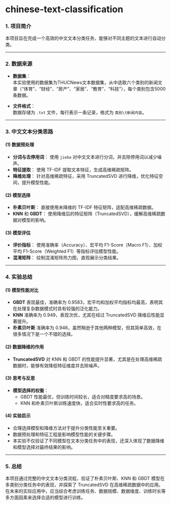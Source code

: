 # chinese-text-classification
### **1. 项目简介**

本项目旨在完成一个高效的中文文本分类任务，能够对不同主题的文本进行自动分类。

---

### **2. 数据来源**

- **数据集**：  
  本实验使用的数据集为THUCNews文本数据集，从中选取六个类别的新闻文章（“体育”、“财经”、“房产”、“家居”、“教育”、“科技”），每个类别包含5000条数据。
  
- **文件格式**：  
  数据存储为 `.txt` 文件，每行表示一条记录，格式为 `类别\t新闻内容`。
  

---

### **3. 中文文本分类思路**

#### **(1) 数据预处理**

- **分词与去停用词**：
  使用 `jieba` 对中文文本进行分词，并去除停用词以减少噪声。
- **特征提取**：
  使用 TF-IDF 提取文本特征，生成高维稀疏矩阵。
- **降维处理**：
  针对高维稀疏特征，采用 TruncatedSVD 进行降维，优化特征空间，提升模型性能。

#### **(2) 模型选择**

- **朴素贝叶斯**：
  直接使用未降维的 TF-IDF 特征矩阵，适配高维稀疏数据。
- **KNN** 和 **GBDT**：
  使用降维后的特征矩阵（TruncatedSVD），缓解高维稀疏数据对模型的影响。

#### **(3) 模型评估**

- **评价指标**：
  使用准确率（Accuracy）、宏平均 F1-Score（Macro F1）、加权平均 F1-Score（Weighted F1）等指标评估模型性能。
- **混淆矩阵**：
  绘制混淆矩阵热力图，直观展示分类结果。

---

### **4. 实验总结**

#### **(1) 模型性能对比**

- **GBDT** 表现最佳，准确率为 0.9583，宏平均和加权平均指标均最高，表明其在处理复杂数据模式时具有较强的泛化能力。
- **KNN** 准确率为 0.949，表现次优，尤其在经过 TruncatedSVD 降维后性能显著提升。
- **朴素贝叶斯** 准确率为 0.946，虽然稍逊于其他两种模型，但其简单高效，在很多情况下是一个不错的选择。

#### **(2) 数据降维的作用**

- **TruncatedSVD** 对 KNN 和 GBDT 的性能提升显著，尤其是在处理高维稀疏数据时，能够有效降低特征维度并去除噪声。

#### **(3) 思考与反思**

- **模型选择的权衡**：
  - GBDT 性能最优，但训练时间较长，适合对精度要求高的场景。
  - KNN 和朴素贝叶斯训练速度快，适合实时性要求高的任务。

#### **(4) 实验启示**

- 合理选择模型和降维方法对于提升分类性能至关重要。
- 数据预处理和特征工程是影响模型性能的关键步骤。
- 本实验不仅验证了不同模型在文本分类任务中的表现，还深入体现了数据降维和模型选择对最终结果的影响。

---

### **5. 总结**

本项目通过完整的中文文本分类流程，验证了朴素贝叶斯、KNN 和 GBDT 模型在多类别分类任务中的表现，并探索了 TruncatedSVD 在高维稀疏数据中的应用。在未来的实际应用中，应当综合考虑训练任务、数据规模、数据维度、训练时长等多方面因素来选择合适的模型进行训练。
